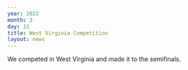 ```yaml
---
year: 2022
month: 3
day: 11
title: West Virginia Competition
layout: news
---
```

We competed in West Virginia and made it to the semifinals.